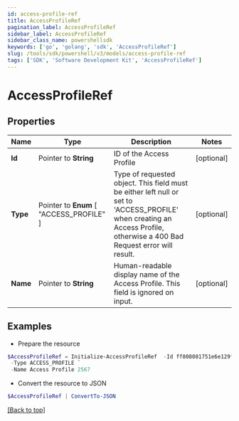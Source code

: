```yaml
---
id: access-profile-ref
title: AccessProfileRef
pagination_label: AccessProfileRef
sidebar_label: AccessProfileRef
sidebar_class_name: powershellsdk
keywords: ['go', 'golang', 'sdk', 'AccessProfileRef'] 
slug: /tools/sdk/powershell/v3/models/access-profile-ref
tags: ['SDK', 'Software Development Kit', 'AccessProfileRef']
---
```



# AccessProfileRef

## Properties

Name | Type | Description | Notes
------------ | ------------- | ------------- | -------------
**Id** |  Pointer to **String** | ID of the Access Profile | [optional] 
**Type** |  Pointer to  **Enum** [  "ACCESS_PROFILE" ] | Type of requested object. This field must be either left null or set to &#39;ACCESS_PROFILE&#39; when creating an Access Profile, otherwise a 400 Bad Request error will result. | [optional] 
**Name** |  Pointer to **String** | Human-readable display name of the Access Profile. This field is ignored on input. | [optional] 

## Examples

- Prepare the resource
```powershell
$AccessProfileRef = Initialize-AccessProfileRef  -Id ff808081751e6e129f1518161919ecca `
 -Type ACCESS_PROFILE `
 -Name Access Profile 2567
```

- Convert the resource to JSON
```powershell
$AccessProfileRef | ConvertTo-JSON
```


[[Back to top]](#) 


